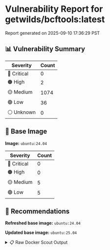 # Vulnerability Report for getwilds/bcftools:latest

Report generated on 2025-09-10 17:36:29 PST

## 📊 Vulnerability Summary

| Severity | Count |
|----------|-------|
| 🔴 Critical | 0 |
| 🟠 High | 2 |
| 🟡 Medium | 1074 |
| 🟢 Low | 36 |
| ⚪ Unknown | 0 |

## 🐳 Base Image

**Image:** `ubuntu:24.04`

| Severity | Count |
|----------|-------|
| 🔴 Critical | 0 |
| 🟠 High | 0 |
| 🟡 Medium | 5 |
| 🟢 Low | 5 |

## 🔄 Recommendations

**Refreshed base image:** `ubuntu:24.04`

**Updated base image:** `ubuntu:25.04`

<details>
<summary>📋 Raw Docker Scout Output</summary>

```text
Target               │  getwilds/bcftools:latest  │    0C     2H   1074M    36L   
    digest             │  ec8b131c6873                      │                               
  Base image           │  ubuntu:24.04                      │    0C     0H     5M     5L    
  Refreshed base image │  ubuntu:24.04                      │    0C     0H     4M     5L    
                       │                                    │                  -1           
  Updated base image   │  ubuntu:25.04                      │    0C     0H     5M     4L    
                       │                                    │                         -1    

What's next:
    View vulnerabilities → docker scout cves getwilds/bcftools:latest
    View base image update recommendations → docker scout recommendations getwilds/bcftools:latest
    Include policy results in your quickview by supplying an organization → docker scout quickview getwilds/bcftools:latest --org <organization>
```
</details>
